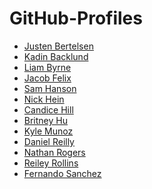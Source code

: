 # GitHub-Profiles

* [Justen Bertelsen](https://github.com/TheJus10)
* [Kadin Backlund](https://github.com/Kadin-Backlund)
* [Liam Byrne](https://github.com/liamjbyrne007)
* [Jacob Felix]()
* [Sam Hanson](https://github.com/SH1618)
* [Nick Hein]()
* [Candice Hill](https://github.com/485mariec)
* [Britney Hu](https://github.com/britneyhu0121)
* [Kyle Munoz]()
* [Daniel Reilly](https://github.com/TeamDaniel)
* [Nathan Rogers]()
* [Reiley Rollins](https://github.com/r-rollins)
* [Fernando Sanchez]()
